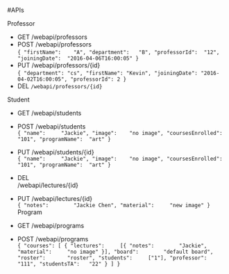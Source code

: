 #APIs  

Professor  

- GET
/webapi/professors
- POST
/webapi/professors  
`{
	"firstName":	"A",
	"department":	"B",
	"professorId":	"12",
	"joiningDate":	"2016-04-06T16:00:05"
}`  
- PUT
/webapi/professors/{id}  
`{
    "department": "cs",
    "firstName": "Kevin",
    "joiningDate": "2016-04-02T16:00:05",
    "professorId": 2
}` 
- DEL
`/webapi/professors/{id}`

Student  

- GET
/webapi/students  
- POST
/webapi/students  
`{
	"name":		"Jackie",
	"image":	"no image",
	"coursesEnrolled":	"101",
	"programName":	"art"
}`
- PUT 
/webapi/students/{id}  
`{
	"name":		"Jackie",
	"image":	"no image",
	"coursesEnrolled":	"101",
	"programName":	"art"
}`  
- DEL  
/webapi/lectures/{id}
- PUT /webapi/lectures/{id}  
`{
	"notes":		"Jackie Chen",
	"material":		"new image"
}`  
Program

- GET
/webapi/programs
- POST
/webapi/programs  
`{
	"courses": [
		{
		"lectures":		[{
						"notes":		"Jackie",
						"material":		"no image"
						}],
		"board":		"default board",
		"roster":		"roster",
		"students":		["1"],
		"professor":	"111",
		"studentsTA":	"22"
		}
	]
}`
